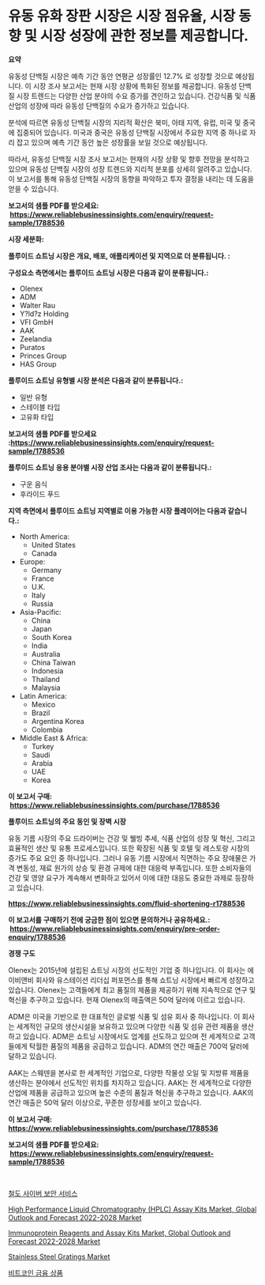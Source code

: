 <p><h1>유동 유화 장판 시장은 시장 점유율, 시장 동향 및 시장 성장에 관한 정보를 제공합니다.</h1></p><p><strong>요약</strong></p>
<p><p>유동성 단백질 시장은 예측 기간 동안 연평균 성장률인 12.7% 로 성장할 것으로 예상됩니다. 이 시장 조사 보고서는 현재 시장 상황에 특화된 정보를 제공합니다. 유동성 단백질 시장 트렌드는 다양한 산업 분야의 수요 증가를 견인하고 있습니다. 건강식품 및 식품 산업의 성장에 따라 유동성 단백질의 수요가 증가하고 있습니다.</p><p>분석에 따르면 유동성 단백질 시장의 지리적 확산은 북미, 아태 지역, 유럽, 미국 및 중국에 집중되어 있습니다. 미국과 중국은 유동성 단백질 시장에서 주요한 지역 중 하나로 자리 잡고 있으며 예측 기간 동안 높은 성장률을 보일 것으로 예상됩니다.</p><p>따라서, 유동성 단백질 시장 조사 보고서는 현재의 시장 상황 및 향후 전망을 분석하고 있으며 유동성 단백질 시장의 성장 트렌드와 지리적 분포를 상세히 알려주고 있습니다. 이 보고서를 통해 유동성 단백질 시장의 동향을 파악하고 투자 결정을 내리는 데 도움을 얻을 수 있습니다.</p></p>
<p><strong>보고서의 샘플 PDF를 받으세요: &nbsp;<a href="https://www.reliablebusinessinsights.com/enquiry/request-sample/1788536">https://www.reliablebusinessinsights.com/enquiry/request-sample/1788536</a></strong></p>
<p><strong>시장 세분화:</strong></p>
<p><strong> 플루이드 쇼트닝 시장은 개요, 배포, 애플리케이션 및 지역으로 더 분류됩니다. :</strong></p>
<p><strong>구성요소 측면에서는 플루이드 쇼트닝 시장은 다음과 같이 분류됩니다.:</strong></p>
<p><ul><li>Olenex</li><li>ADM</li><li>Walter Rau</li><li>Y?ld?z Holding</li><li>VFI GmbH</li><li>AAK</li><li>Zeelandia</li><li>Puratos</li><li>Princes Group</li><li>HAS Group</li></ul></p>
<p><strong> 플루이드 쇼트닝 유형별 시장 분석은 다음과 같이 분류됩니다.:</strong></p>
<p><ul><li>일반 유형</li><li>스테이블 타입</li><li>고유화 타입</li></ul></p>
<p><strong>보고서의 샘플 PDF를 받으세요 :<a href="https://www.reliablebusinessinsights.com/enquiry/request-sample/1788536">https://www.reliablebusinessinsights.com/enquiry/request-sample/1788536</a></strong></p>
<p><strong> 플루이드 쇼트닝 응용 분야별 시장 산업 조사는 다음과 같이 분류됩니다.:</strong></p>
<p><ul><li>구운 음식</li><li>후라이드 푸드</li></ul></p>
<p><strong>지역 측면에서 플루이드 쇼트닝 지역별로 이용 가능한 시장 플레이어는 다음과 같습니다.:</strong></p>
<p><ul>
    <li>
        North America:
        <ul>
            <li>United States</li>
            <li>Canada</li>
        </ul>
    </li>
    <li>
        Europe:
        <ul>
            <li>Germany</li>
            <li>France</li>
            <li>U.K.</li>
            <li>Italy</li>
            <li>Russia</li>
        </ul>
    </li>
    <li>
        Asia-Pacific:
        <ul>
            <li>China</li>
            <li>Japan</li>
            <li>South Korea</li>
            <li>India</li>
            <li>Australia</li>
            <li>China Taiwan</li>
            <li>Indonesia</li>
            <li>Thailand</li>
            <li>Malaysia</li>
        </ul>
    </li>
    <li>
        Latin America:
        <ul>
            <li>Mexico</li>
            <li>Brazil</li>
            <li>Argentina Korea</li>
            <li>Colombia</li>
        </ul>
    </li>
    <li>
        Middle East & Africa:
        <ul>
            <li>Turkey</li>
            <li>Saudi</li>
            <li>Arabia</li>
            <li>UAE</li>
            <li>Korea</li>
        </ul>
    </li>
    </ul></p>
<p><strong>이 보고서 구매: &nbsp;<a href="https://www.reliablebusinessinsights.com/purchase/1788536">https://www.reliablebusinessinsights.com/purchase/1788536</a></strong></p>
<p><strong>플루이드 쇼트닝의 주요 동인 및 장벽 시장</strong></p>
<p><p>유동 기름 시장의 주요 드라이버는 건강 및 웰빙 추세, 식품 산업의 성장 및 혁신, 그리고 효율적인 생산 및 유통 프로세스입니다. 또한 확장된 식품 및 호텔 및 레스토랑 시장의 증가도 주요 요인 중 하나입니다. 그러나 유동 기름 시장에서 직면하는 주요 장애물은 가격 변동성, 재료 원가의 상승 및 환경 규제에 대한 대응력 부족입니다. 또한 소비자들의 건강 및 영양 요구가 계속해서 변화하고 있어서 이에 대한 대응도 중요한 과제로 등장하고 있습니다.</p></p>
<p><strong><a href="https://www.reliablebusinessinsights.com/fluid-shortening-r1788536">https://www.reliablebusinessinsights.com/fluid-shortening-r1788536</a></strong></p>
<p><strong>이 보고서를 구매하기 전에 궁금한 점이 있으면 문의하거나 공유하세요.: &nbsp;<a href="https://www.reliablebusinessinsights.com/enquiry/pre-order-enquiry/1788536">https://www.reliablebusinessinsights.com/enquiry/pre-order-enquiry/1788536</a></strong></p>
<p><strong>경쟁 구도</strong></p>
<p><p>Olenex는 2015년에 설립된 쇼트닝 시장의 선도적인 기업 중 하나입니다. 이 회사는 에이비앤비 회사와 유스테이션 리더십 퍼포먼스를 통해 쇼트닝 시장에서 빠르게 성장하고 있습니다. Olenex는 고객들에게 최고 품질의 제품을 제공하기 위해 지속적으로 연구 및 혁신을 추구하고 있습니다. 현재 Olenex의 매출액은 50억 달러에 이르고 있습니다.</p><p>ADM은 미국을 기반으로 한 대표적인 글로벌 식품 및 섬유 회사 중 하나입니다. 이 회사는 세계적인 규모의 생산시설을 보유하고 있으며 다양한 식품 및 섬유 관련 제품을 생산하고 있습니다. ADM은 쇼트닝 시장에서도 업계를 선도하고 있으며 전 세계적으로 고객들에게 탁월한 품질의 제품을 공급하고 있습니다. ADM의 연간 매출은 700억 달러에 달하고 있습니다.</p><p>AAK는 스웨덴을 본사로 한 세계적인 기업으로, 다양한 작물성 오일 및 지방류 제품을 생산하는 분야에서 선도적인 위치를 차지하고 있습니다. AAK는 전 세계적으로 다양한 산업에 제품을 공급하고 있으며 높은 수준의 품질과 혁신을 추구하고 있습니다. AAK의 연간 매출은 50억 달러 이상으로, 꾸준한 성장세를 보이고 있습니다.</p></p>
<p><strong>이 보고서 구매: &nbsp; <a href="https://www.reliablebusinessinsights.com/purchase/1788536">https://www.reliablebusinessinsights.com/purchase/1788536</a></strong></p>
<p><strong>보고서의 샘플 PDF를 받으세요: &nbsp;<a href="https://www.reliablebusinessinsights.com/enquiry/request-sample/1788536">https://www.reliablebusinessinsights.com/enquiry/request-sample/1788536</a></strong><strong></strong></p>
<p>&nbsp;</p>
<p><p><a href="https://github.com/risastia4/Market-Research-Report-List-1/blob/main/794473483154.md">철도 사이버 보안 서비스</a></p><p><a href="https://www.linkedin.com/pulse/high-performance-liquid-chromatography-hplc-assay-kits-market-dvfyc?trackingId=ofxyM5cksJdM4cfL0774oA%3D%3D">High Performance Liquid Chromatography (HPLC) Assay Kits Market, Global Outlook and Forecast 2022-2028 Market</a></p><p><a href="https://www.linkedin.com/pulse/immunoprotein-reagents-assay-kits-market-global-outlook-forecast-kh1gc?trackingId=%2FVjqOD%2F1yTG6uoMPudVTkg%3D%3D">Immunoprotein Reagents and Assay Kits Market, Global Outlook and Forecast 2022-2028 Market</a></p><p><a href="https://github.com/AKSHATREPORTPRIME/Market-Research-Report-List-4/blob/main/stainless-steel-gratings-market.md">Stainless Steel Gratings Market</a></p><p><a href="https://github.com/ThomasElmes2022/Market-Research-Report-List-1/blob/main/128033583155.md">비트코인 금융 상품</a></p></p>